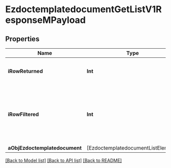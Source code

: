 # EzdoctemplatedocumentGetListV1ResponseMPayload

## Properties
Name | Type | Description | Notes
------------ | ------------- | ------------- | -------------
**iRowReturned** | **Int** | The number of rows returned | 
**iRowFiltered** | **Int** | The number of rows matching your filters (if any) or the total number of rows | 
**aObjEzdoctemplatedocument** | [EzdoctemplatedocumentListElement] |  | 

[[Back to Model list]](../README.md#documentation-for-models) [[Back to API list]](../README.md#documentation-for-api-endpoints) [[Back to README]](../README.md)


